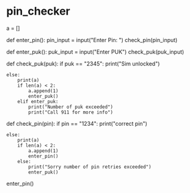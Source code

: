 # pin_checker

a = []


def enter_pin():
    pin_input = input("Enter Pin: ")
    check_pin(pin_input)

def enter_puk():
    puk_input = input("Enter PUK")
    check_puk(puk_input)

def check_puk(puk):
    if puk == "2345":
        print("Sim unlocked")

    else:
        print(a)
        if len(a) < 2:
            a.append(1)
            enter_puk()
        elif enter_puk:
            print("Number of puk exceeded")
            print("Call 911 for more info")


def check_pin(pin):
    if pin == "1234":
        print("correct pin")

    else:
        print(a)
        if len(a) < 2:
            a.append(1)
            enter_pin()
        else:
            print("Sorry number of pin retries exceeded")
            enter_puk()

enter_pin()



